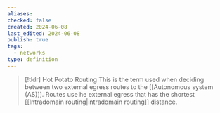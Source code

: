 ```yaml
---
aliases: 
checked: false
created: 2024-06-08
last_edited: 2024-06-08
publish: true
tags:
  - networks
type: definition
---
```

>[!tldr] Hot Potato Routing
> This is the term used when deciding between two external egress routes to the [[Autonomous system (AS)]]. Routes use he external egress that has the shortest [[Intradomain routing|intradomain routing]] distance.

